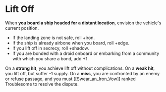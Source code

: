 # Lift Off

When **you board a ship headed for a distant location**, envision the vehicle's current position.
- If the landing zone is not safe, roll +iron.
- If the ship is already airbone when you board, roll +edge.
- If you lift off in secrecy, roll +shadow.
- If you are bonded with a droid onboard or embarking from a community with which you share a bond, add +1.

On a **strong hit**, you achieve lift off without complications.
On a **weak hit**, you lift off, but suffer -1 supply.
On a **miss**, you are confronted by an enemy or refuse passage, and you must [[Swear_an_Iron_Vow]] ranked Troublesome to resolve the dispute.
